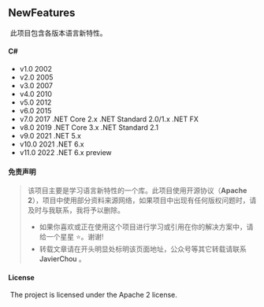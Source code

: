## NewFeatures

​	此项目包含各版本语言新特性。



#### C#

- v1.0		2002	
- v2.0		2005	
- v3.0		2007	
- v4.0		2010	
- v5.0		2012	
- v6.0		2015	
- v7.0		2017	.NET Core 2.x	.NET Standard 2.0/1.x	.NET FX
- v8.0		2019	.NET Core 3.x	.NET Standard 2.1
- v9.0		2021	.NET 5.x
- v10.0	  2021	.NET 6.x
- v11.0	  2022	.NET 6.x	preview



####  免责声明

> 该项目主要是学习语言新特性的一个库。此项目使用开源协议（**Apache 2**），项目中使用部分资料来源网络，如果项目中出现有任何版权问题时，请及时与我联系，我将予以删除。
>
> - 如果你喜欢或正在使用这个项目进行学习或引用在你的解决方案中，请给一个星星 :star:。谢谢!
>- 转载文章请在开头明显处标明该页面地址，公众号等其它转载请联系  <a>JavierChou</a> 。



#### License

​	The project is licensed under the Apache 2 license.

